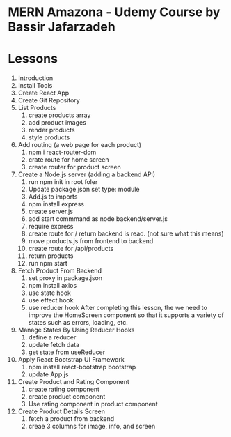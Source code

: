 # MERN Amazona - Udemy Course by Bassir Jafarzadeh

# Lessons

1. Introduction
2. Install Tools
3. Create React App
4. Create Git Repository
5. List Products
   1. create products array
   2. add product images
   3. render products
   4. style products
6. Add routing (a web page for each product)
   1. npm i react-router-dom
   2. crate route for home screen
   3. create router for product screen
7. Create a Node.js server (adding a backend API)
   1. run npm init in root foler
   2. Update package.json set type: module
   3. Add.js to imports
   4. npm install express
   5. create server.js
   6. add start commmand as node backend/server.js
   7. require express
   8. create route for / return backend is read. (not sure what this means)
   9. move products.js from frontend to backend
   10. create route for /api/products
   11. return products
   12. run npm start
8. Fetch Product From Backend
   1. set proxy in package.json
   2. npm install axios
   3. use state hook
   4. use effect hook
   5. use reducer hook
      After completing this lesson, the we need to improve the HomeScreen component so that it supports
      a variety of states such as errors, loading, etc.
9. Manage States By Using Reducer Hooks
   1. define a reducer
   2. update fetch data
   3. get state from useReducer
10. Apply React Bootstrap UI Framework
    1. npm install react-bootstrap bootstrap
    2. update App.js
11. Create Product and Rating Component
    1. create rating component
    2. create product component
    3. Use rating component in product component
12. Create Product Details Screen
    1. fetch a product from backend
    2. creae 3 columns for image, info, and screen
